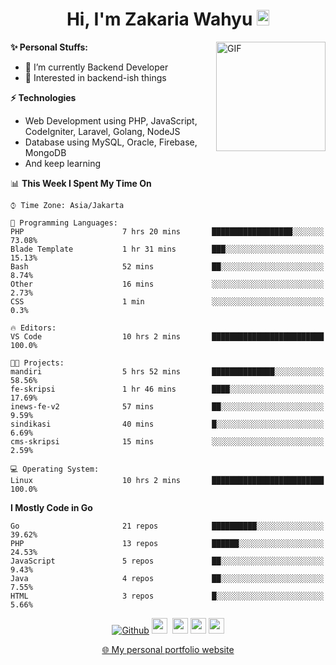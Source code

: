 <h1 align="center">Hi, I'm Zakaria Wahyu <img src="https://github.com/TheDudeThatCode/TheDudeThatCode/blob/master/Assets/Hi.gif" width="20px" height="25px"></h1>

<img align="right" alt="GIF" height="175px" src="https://www.nayakapratama.co.id/wp-content/uploads/2019/07/Website-Maintenance.gif" />

**✨ Personal Stuffs:**
- 🔭 I’m currently Backend Developer
- 🌱 Interested in backend-ish things

**⚡ Technologies**
- Web Development using PHP, JavaScript, CodeIgniter, Laravel, Golang, NodeJS
- Database using MySQL, Oracle, Firebase, MongoDB
- And keep learning

<!--START_SECTION:waka-->
📊 **This Week I Spent My Time On** 

```text
⌚︎ Time Zone: Asia/Jakarta

💬 Programming Languages: 
PHP                      7 hrs 20 mins       ██████████████████░░░░░░░   73.08% 
Blade Template           1 hr 31 mins        ███░░░░░░░░░░░░░░░░░░░░░░   15.13% 
Bash                     52 mins             ██░░░░░░░░░░░░░░░░░░░░░░░   8.74% 
Other                    16 mins             ░░░░░░░░░░░░░░░░░░░░░░░░░   2.73% 
CSS                      1 min               ░░░░░░░░░░░░░░░░░░░░░░░░░   0.3%

🔥 Editors: 
VS Code                  10 hrs 2 mins       █████████████████████████   100.0%

🐱‍💻 Projects: 
mandiri                  5 hrs 52 mins       ██████████████░░░░░░░░░░░   58.56% 
fe-skripsi               1 hr 46 mins        ████░░░░░░░░░░░░░░░░░░░░░   17.69% 
inews-fe-v2              57 mins             ██░░░░░░░░░░░░░░░░░░░░░░░   9.59% 
sindikasi                40 mins             █░░░░░░░░░░░░░░░░░░░░░░░░   6.69% 
cms-skripsi              15 mins             ░░░░░░░░░░░░░░░░░░░░░░░░░   2.59%

💻 Operating System: 
Linux                    10 hrs 2 mins       █████████████████████████   100.0%

```

**I Mostly Code in Go** 

```text
Go                       21 repos            ██████████░░░░░░░░░░░░░░░   39.62% 
PHP                      13 repos            ██████░░░░░░░░░░░░░░░░░░░   24.53% 
JavaScript               5 repos             ██░░░░░░░░░░░░░░░░░░░░░░░   9.43% 
Java                     4 repos             ██░░░░░░░░░░░░░░░░░░░░░░░   7.55% 
HTML                     3 repos             █░░░░░░░░░░░░░░░░░░░░░░░░   5.66%

```



<!--END_SECTION:waka-->

<p align="center">
<a href="https://github.com/zakariawahyu" target="_blank"><img alt="Github" src="https://img.shields.io/badge/GitHub-%2312100E.svg?&style=for-the-badge&logo=Github&logoColor=white" /></a>
<a href="https://www.twitter.com/_zakariawahyu"><img src="https://img.shields.io/badge/twitter-%231DA1F2.svg?&style=for-the-badge&logo=twitter&logoColor=white" height=25></a> 
<a href="https://www.linkedin.com/in/zakariawahyu"><img src="https://img.shields.io/badge/linkedin-%230077B5.svg?&style=for-the-badge&logo=linkedin&logoColor=white" height=25></a> 
<a href="https://www.instagram.com/_zakariawahyu"><img src="https://img.shields.io/badge/instagram-%23E4405F.svg?&style=for-the-badge&logo=instagram&logoColor=white" height=25></a>
<a href="https://medium.com/@zakariawahyu"><img src="https://img.shields.io/badge/Medium-12100E?style=for-the-badge&logo=medium&logoColor=white" height=25></a>
</p>
<p align="center"><a href="https://www.zakariawahyu.com" target="_blank">🌐 My personal portfolio website</a></p>
